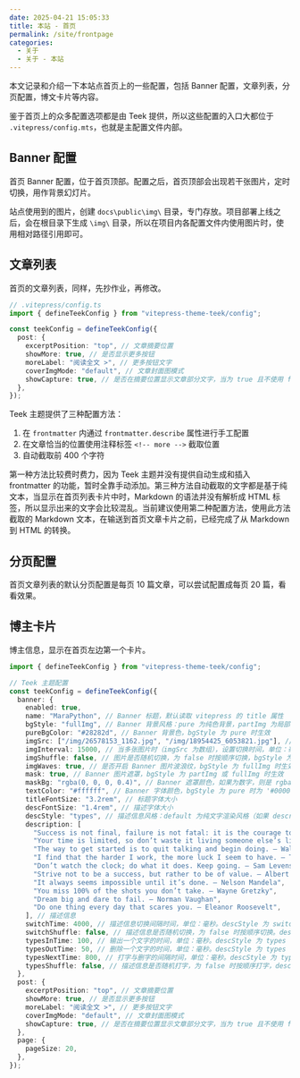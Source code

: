 ```yaml
---
date: 2025-04-21 15:05:33
title: 本站 - 首页
permalink: /site/frontpage
categories:
  - 关于
  - 关于 - 本站
---
```


本文记录和介绍一下本站点首页上的一些配置，包括 Banner 配置，文章列表，分页配置，博文卡片等内容。

鉴于首页上的众多配置选项都是由 Teek 提供，所以这些配置的入口大都位于 `.vitepress/config.mts`，也就是主配置文件内部。

<!-- more -->

## Banner 配置

首页 Banner 配置，位于首页顶部。配置之后，首页顶部会出现若干张图片，定时切换，用作背景幻灯片。

站点使用到的图片，创建 `docs\public\img\` 目录，专门存放。项目部署上线之后，会在根目录下生成 `\img\` 目录，所以在项目内各配置文件内使用图片时，使用相对路径引用即可。

## 文章列表

首页的文章列表，同样，先抄作业，再修改。

```ts
// .vitepress/config.ts
import { defineTeekConfig } from "vitepress-theme-teek/config";

const teekConfig = defineTeekConfig({
  post: {
    excerptPosition: "top", // 文章摘要位置
    showMore: true, // 是否显示更多按钮
    moreLabel: "阅读全文 >", // 更多按钮文字
    coverImgMode: "default", // 文章封面图模式
    showCapture: true, // 是否在摘要位置显示文章部分文字，当为 true 且不使用 frontmatter.describe 和 <!-- more --> 时，会自动截取前 400 个字符作为摘要
  },
});
```

Teek 主题提供了三种配置方法：

1. 在 `frontmatter` 内通过 `frontmatter.describe` 属性进行手工配置
2. 在文章恰当的位置使用注释标签 `<!-- more -->` 截取位置
3. 自动截取前 400 个字符

第一种方法比较费时费力，因为 Teek 主题并没有提供自动生成和插入 frontmatter 的功能，暂时全靠手动添加。第三种方法自动截取的文字都是基于纯文本，当显示在首页列表卡片中时，Markdown 的语法并没有解析成 HTML 标签，所以显示出来的文字会比较混乱。当前建议使用第二种配置方法，使用此方法截取的 Markdown 文本，在输送到首页文章卡片之前，已经完成了从 Markdown 到 HTML 的转换。

## 分页配置

首页文章列表的默认分页配置是每页 10 篇文章，可以尝试配置成每页 20 篇，看看效果。

## 博主卡片

博主信息，显示在首页左边第一个卡片。

```ts
import { defineTeekConfig } from "vitepress-theme-teek/config";

// Teek 主题配置
const teekConfig = defineTeekConfig({
  banner: {
    enabled: true,
    name: "MaraPython", // Banner 标题，默认读取 vitepress 的 title 属性
    bgStyle: "fullImg", // Banner 背景风格：pure 为纯色背景，partImg 为局部图片背景，fullImg 为全屏图片背景
    pureBgColor: "#28282d", // Banner 背景色，bgStyle 为 pure 时生效
    imgSrc: ["/img/26578153_1162.jpg", "/img/18954425_6053821.jpg"], // Banner 图片链接。bgStyle 为 partImg 或 fullImg 时生效
    imgInterval: 15000, // 当多张图片时（imgSrc 为数组），设置切换时间，单位：毫秒
    imgShuffle: false, // 图片是否随机切换，为 false 时按顺序切换，bgStyle 为 partImg 或 fullImg 时生效
    imgWaves: true, // 是否开启 Banner 图片波浪纹，bgStyle 为 fullImg 时生效
    mask: true, // Banner 图片遮罩，bgStyle 为 partImg 或 fullImg 时生效
    maskBg: "rgba(0, 0, 0, 0.4)", // Banner 遮罩颜色，如果为数字，则是 rgba(0, 0, 0, ${maskBg})，如果为字符串，则作为背景色。bgStyle 为 partImg 或 fullImg 且 mask 为 true 时生效
    textColor: "#ffffff", // Banner 字体颜色，bgStyle 为 pure 时为 '#000000'，其他为 '#ffffff'
    titleFontSize: "3.2rem", // 标题字体大小
    descFontSize: "1.4rem", // 描述字体大小
    descStyle: "types", // 描述信息风格：default 为纯文字渲染风格（如果 description 为数组，则取第一个），types 为文字打印风格，switch 为文字切换风格
    description: [
      "Success is not final, failure is not fatal: it is the courage to continue that counts. — Winston Churchill",
      "Your time is limited, so don’t waste it living someone else’s life. — Steve Jobs",
      "The way to get started is to quit talking and begin doing. — Walt Disney",
      "I find that the harder I work, the more luck I seem to have. — Thomas Jefferson",
      "Don’t watch the clock; do what it does. Keep going. — Sam Levenson",
      "Strive not to be a success, but rather to be of value. — Albert Einstein",
      "It always seems impossible until it’s done. — Nelson Mandela",
      "You miss 100% of the shots you don’t take. — Wayne Gretzky",
      "Dream big and dare to fail. — Norman Vaughan",
      "Do one thing every day that scares you. — Eleanor Roosevelt",
    ], // 描述信息
    switchTime: 4000, // 描述信息切换间隔时间，单位：毫秒。descStyle 为 switch 时生效
    switchShuffle: false, // 描述信息是否随机切换，为 false 时按顺序切换。descStyle 为 switch 时生效
    typesInTime: 100, // 输出一个文字的时间，单位：毫秒。descStyle 为 types 时生效
    typesOutTime: 50, // 删除一个文字的时间，单位：毫秒。descStyle 为 types 时生效
    typesNextTime: 800, // 打字与删字的间隔时间，单位：毫秒。descStyle 为 types 时生效
    typesShuffle: false, // 描述信息是否随机打字，为 false 时按顺序打字，descStyle 为 types 时生效
  },
  post: {
    excerptPosition: "top", // 文章摘要位置
    showMore: true, // 是否显示更多按钮
    moreLabel: "阅读全文 >", // 更多按钮文字
    coverImgMode: "default", // 文章封面图模式
    showCapture: true, // 是否在摘要位置显示文章部分文字，当为 true 且不使用 frontmatter.describe 和 <!-- more --> 时，会自动截取前 400 个字符作为摘要
  },
  page: {
    pageSize: 20,
  },
});
```
